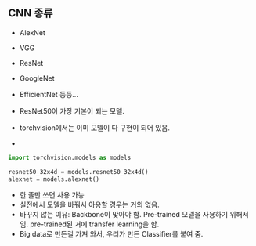 

## CNN 종류
- AlexNet
- VGG
- ResNet
- GoogleNet
- EfficientNet
등등...

- ResNet50이 가장 기본이 되는 모델.
- torchvision에서는 이미 모델이 다 구현이 되어 있음.
- 

```python
import torchvision.models as models

resnet50_32x4d = models.resnet50_32x4d()
alexnet = models.alexnet()
```

- 한 줄만 쓰면 사용 가능
- 실전에서 모델을 바꿔서 아용할 경우는 거의 없음. 
- 바꾸지 않는 이유: Backbone이 맞아야 함. Pre-trained 모델을 사용하기 위해서임. pre-trained된 거에 transfer learning을 함. 
- Big data로 만든걸 가져 와서, 우리가 만든 Classifier를 붙여 줌. 
